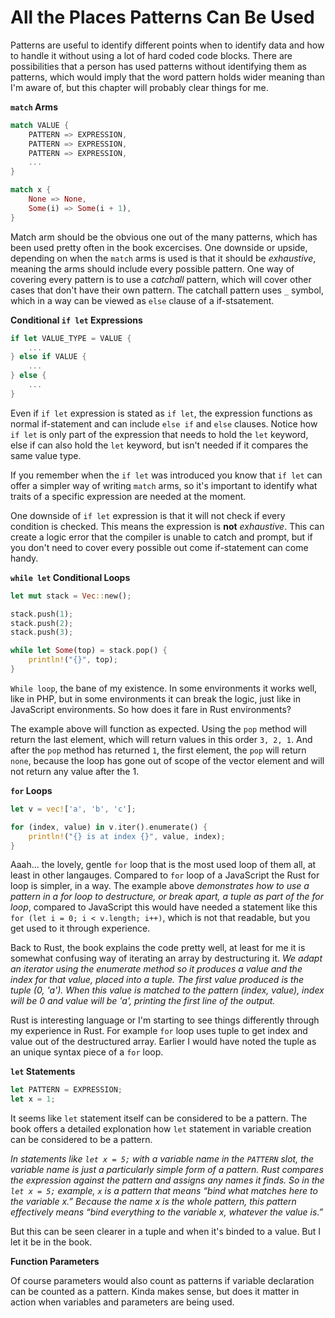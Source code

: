# All the Places Patterns Can Be Used

Patterns are useful to identify different points when to identify data and how to handle it without using a lot of hard coded code blocks. There are possibilities that a person has used patterns without identifying them as patterns, which would imply that the word pattern holds wider meaning than I'm aware of, but this chapter will probably clear things for me.

**`match` Arms**

```rs
match VALUE {
    PATTERN => EXPRESSION,
    PATTERN => EXPRESSION,
    PATTERN => EXPRESSION,
    ...
}

match x {
    None => None,
    Some(i) => Some(i + 1),
}
```

Match arm should be the obvious one out of the many patterns, which has been used pretty often in the book excercises. One downside or upside, depending on when the `match` arms is used is that it should be *exhaustive*, meaning the arms should include every possible pattern. One way of covering every pattern is to use a *catchall* pattern, which will cover other cases that don't have their own pattern. The catchall pattern uses `_` symbol, which in a way can be viewed as `else` clause of a if-stsatement.

**Conditional `if let` Expressions**

```rs
if let VALUE_TYPE = VALUE {
    ...
} else if VALUE {
    ...
} else {
    ...
}
```

Even if `if let` expression is stated as `if let`, the expression functions as normal if-statement and can include `else if` and `else` clauses. Notice how `if let` is only part of the expression that needs to hold the `let` keyword, else if can also hold the `let` keyword, but isn't needed if it compares the same value type.

If you remember when the `if let` was introduced you know that `if let` can offer a simpler way of writing `match` arms, so it's important to identify what traits of a specific expression are needed at the moment.

One downside of `if let` expression is that it will not check if every condition is checked. This means the expression is **not** *exhaustive*. This can create a logic error that the compiler is unable to catch and prompt, but if you don't need to cover every possible out come if-statement can come handy.

**`while let` Conditional Loops**

```rs
let mut stack = Vec::new();

stack.push(1);
stack.push(2);
stack.push(3);

while let Some(top) = stack.pop() {
    println!("{}", top);
}
```

`While loop`, the bane of my existence. In some environments it works well, like in PHP, but in some environments it can break the logic, just like in JavaScript environments. So how does it fare in Rust environments?

The example above will function as expected. Using the `pop` method will return the last element, which will return values in this order `3, 2, 1`. And after the `pop` method has returned `1`, the first element, the `pop` will return `none`, because the loop has gone out of scope of the vector element and will not return any value after the 1.

**`for` Loops**

```rs
let v = vec!['a', 'b', 'c'];

for (index, value) in v.iter().enumerate() {
    println!("{} is at index {}", value, index);
}
```

Aaah... the lovely, gentle `for` loop that is the most used loop of them all, at least in other langauges. Compared to `for` loop of a JavaScript the Rust for loop is simpler, in a way. The example above *demonstrates how to use a pattern in a for loop to destructure, or break apart, a tuple as part of the for loop*, compared to JavaScript this would have needed a statement like this `for (let i = 0; i < v.length; i++)`, which is not that readable, but you get used to it through experience.

Back to Rust, the book explains the code pretty well, at least for me it is somewhat confusing way of iterating an array by destructuring it. *We adapt an iterator using the enumerate method so it produces a value and the index for that value, placed into a tuple. The first value produced is the tuple (0, 'a'). When this value is matched to the pattern (index, value), index will be 0 and value will be 'a', printing the first line of the output.*

Rust is interesting language or I'm starting to see things differently through my experience in Rust. For example `for` loop uses tuple to get index and value out of the destructured array. Earlier I would have noted the tuple as an unique syntax piece of a `for` loop.

**`let` Statements**

```rs
let PATTERN = EXPRESSION;
let x = 1;
```

It seems like `let` statement itself can be considered to be a pattern. The book offers a detailed explonation how `let` statement in variable creation can be considered to be a pattern. 

*In statements like `let x = 5;` with a variable name in the `PATTERN` slot, the variable name is just a particularly simple form of a pattern. Rust compares the expression against the pattern and assigns any names it finds. So in the `let x = 5;` example, `x` is a pattern that means “bind what matches here to the variable x.” Because the name x is the whole pattern, this pattern effectively means “bind everything to the variable x, whatever the value is.”*

But this can be seen clearer in a tuple and when it's binded to a value. But I let it be in the book.

**Function Parameters**

Of course parameters would also count as patterns if variable declaration can be counted as a pattern. Kinda makes sense, but does it matter in action when variables and parameters are being used.

